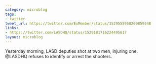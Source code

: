 ```yaml
---
category: microblog
tags:
- twitter
tweet_url: https://twitter.com/ExMember/status/1529555960200859648
links:
- https://twitter.com/LASDHQ/status/1529181716224495617
layout: microblog
---
```

Yesterday morning, LASD deputies shot at two men, injuring one. @LASDHQ refuses to identify or arrest the shooters.
